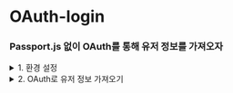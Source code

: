 # OAuth-login

### Passport.js 없이 OAuth를 통해 유저 정보를 가져오자
<details>
    <summary>1. 환경 설정</summary>

  - [x] TypeScript 환경 설정 하기
  - [x] nodemon 설치
  - [x] ESlint, Prettier 환경 설정 하기
  - [x] Express Generator 없이 Express 환경 설정 하기
</details>

<details>
    <summary>2. OAuth로 유저 정보 가져오기 </summary>

  # 구현 check list
  - [x] client_id, client_secret, redirect_url 발급받기
  - [x] client_id사용해서 (authorization) code 받아오기
  - [x] code, client_id, client_secret로 access token 받아오기
  - [x] access token으로 유저 정보 받아오기
</details>
